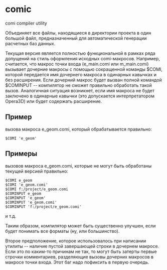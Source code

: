 # comic
comi compiler utility

Объединяет все файлы, находящиеся в директории проекта в один большой файл, предназначенный для автоматической генерации расчетных баз данных.

Текущая версия является полностью функциональной в рамках ряда допущений на стиль оформления исходных comi-макросов. Например, считается, что макрос точки входа (e_main.comi или m_main.comi) вызывает дочерние макросы с помощью сокращенной команды $COMI, которой передается имя дочернего макроса в одинарных кавычках и без расширения. Если дочерний макрос будет вызван полной командой $COMINPUT -- компилятор не сможет правильно обработать такой вызов. Аналогичная ситуация возникнет, если имя макроса не будет заключено в одинарные кавычки (это допускается интерпретатором Opera3D) или будет содержать расширение. 

## Пример
вызова макроса e_geom.comi, который обрабатывается правильно:

```
$COMI 'e_geom'
```

## Примеры 
вызовов макроса e_geom.comi, которые не могут быть обработаны текущей версией правильно:

```
$COMI e_geom
$COMI 'e_geom.comi'
$COMI f:/project/e_geom.comi
$COMINPUT e_geom
$COMINPUT 'e_geom'
$COMINPUT 'e_geom.comi'
$COMINPUT 'f:/project/e_geom.comi'
```
и т.д.

Таким образом, компилятор может быть существенно улучшен, если будет понимать все форматы (ну, или большинство).

Второе предположение, которое использовалось при написании утилиты -- наличие пустой завершающей строки в дочернем макросе. Если это по каким-то причинам не так, то могут быть затерты первые строчки комментариев, разделяющие вызовы дочерних макросов в макросе точки входа. Этот баг надо пофиксить в первую очередь.
